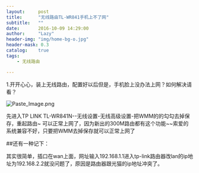 ```yaml
---
layout:     post
title:      "无线路由TL-WR841手机上不了网"
subtitle:   ""
date:       2016-10-09 14:29:00
author:     "Lazy"
header-img: "img/home-bg-o.jpg"
header-mask: 0.3
catalog:    true
tags:
    - 无线路由

---
```







1.开开心心，装上无线路由，配置好以后但是，手机脸上没办法上网？如何解决请看？


![Paste_Image.png](http://upload-images.jianshu.io/upload_images/1205414-c13f9d970591b292.png?imageMogr2/auto-orient/strip%7CimageView2/2/w/1240)

先进入TP LINK TL-WR841N--无线设置-无线高级设置-把WMM的的勾勾去掉保存，重起路由~
可以正常上网了，因为新出的300M路由都有这个功能~~索爱的系统兼容不好，只要把WMM去掉保存就可以正常上网了


##还有一种记下：

其实很简单，插口在wan上面，网址输入192.168.1.1进入tp-link路由器改lan的ip地址为192.168.2.2就没问题了，原因是路由器跟光猫的ip地址冲突了。
